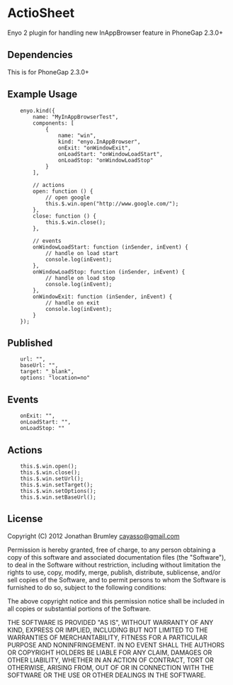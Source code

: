 ActioSheet
==========

Enyo 2 plugin for handling new InAppBrowser feature in PhoneGap 2.3.0+

Dependencies
------------

This is for PhoneGap 2.3.0+

Example Usage
-------------

		enyo.kind({
		    name: "MyInAppBrowserTest",
		    components: [
		        {
		            name: "win",
		            kind: "enyo.InAppBrowser",
		            onExit: "onWindowExit",
		            onLoadStart: "onWindowLoadStart",
		            onLoadStop: "onWindowLoadStop"
		        }
		    ],

		    // actions
		    open: function () {
		        // open google
		        this.$.win.open("http://www.google.com/");
		    },
		    close: function () {
		        this.$.win.close();
		    },

		    // events
		    onWindowLoadStart: function (inSender, inEvent) {
		        // handle on load start
		        console.log(inEvent);
		    },
		    onWindowLoadStop: function (inSender, inEvent) {
		        // handle on load stop
		        console.log(inEvent);
		    },
		    onWindowExit: function (inSender, inEvent) {
		        // handle on exit
		        console.log(inEvent);
		    }
		});

Published
---------

		url: "",
        baseUrl: "",
        target: "_blank",
        options: "location=no"

Events
------

		onExit: "",
        onLoadStart: "",
        onLoadStop: ""

Actions
-------

		this.$.win.open();
		this.$.win.close();
		this.$.win.setUrl();
		this.$.win.setTarget();
		this.$.win.setOptions();
		this.$.win.setBaseUrl();
		
License
-------

Copyright (C) 2012 Jonathan Brumley <cayasso@gmail.com>

Permission is hereby granted, free of charge, to any person obtaining a copy of this software and associated documentation files (the "Software"), to deal in the Software without restriction, including without limitation the rights to use, copy, modify, merge, publish, distribute, sublicense, and/or sell copies of the Software, and to permit persons to whom the Software is furnished to do so, subject to the following conditions:

The above copyright notice and this permission notice shall be included in all copies or substantial portions of the Software.

THE SOFTWARE IS PROVIDED "AS IS", WITHOUT WARRANTY OF ANY KIND, EXPRESS OR IMPLIED, INCLUDING BUT NOT LIMITED TO THE WARRANTIES OF MERCHANTABILITY, FITNESS FOR A PARTICULAR PURPOSE AND NONINFRINGEMENT. IN NO EVENT SHALL THE AUTHORS OR COPYRIGHT HOLDERS BE LIABLE FOR ANY CLAIM, DAMAGES OR OTHER LIABILITY, WHETHER IN AN ACTION OF CONTRACT, TORT OR OTHERWISE, ARISING FROM, OUT OF OR IN CONNECTION WITH THE SOFTWARE OR THE USE OR OTHER DEALINGS IN THE SOFTWARE.